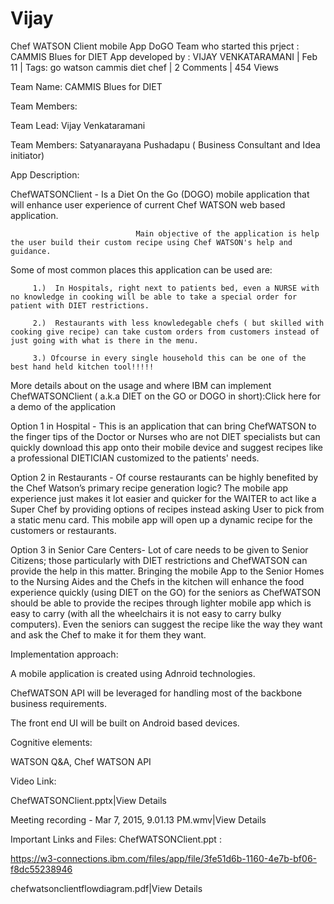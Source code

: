 # Vijay

Chef WATSON Client mobile App DoGO
 Team who started this prject : CAMMIS Blues for DIET
App developed by : VIJAY VENKATARAMANI | Feb 11 | Tags:  go watson cammis diet chef | 2 Comments | 454 Views

 Team Name:
 CAMMIS Blues for DIET       

Team Members:

Team Lead:  Vijay Venkataramani       

Team Members:
             Satyanarayana Pushadapu ( Business Consultant and Idea initiator)
            
App Description:

 ChefWATSONClient        - Is a Diet On the Go (DOGO) mobile application that will enhance user experience of current Chef WATSON web based application.                                              

                                Main objective of the application is help the user build their custom recipe using Chef WATSON's help and guidance.

  Some of most common places this application can be used are:

         1.)  In Hospitals, right next to patients bed, even a NURSE with no knowledge in cooking will be able to take a special order for patient with DIET restrictions.

         2.)  Restaurants with less knowledegable chefs ( but skilled with cooking give recipe) can take custom orders from customers instead of just going with what is there in the menu.

         3.) Ofcourse in every single household this can be one of the best hand held kitchen tool!!!!!

 More details about on the usage and where IBM can implement ChefWATSONClient  ( a.k.a DIET on the GO  or DOGO in short):Click here for a demo of the application

 Option 1 in Hospital - This is an application that can bring ChefWATSON to the finger tips of the Doctor or Nurses who are not DIET specialists but can quickly download this app onto their mobile device and suggest recipes like a professional DIETICIAN customized to the patients' needs.
 

Option 2 in Restaurants -
Of course restaurants can be highly benefited by the Chef Watson’s primary recipe generation logic? The mobile app experience just makes it lot easier and quicker for the WAITER to act like a Super Chef by providing options of recipes instead asking User to pick from a static menu card. This mobile app will open up a dynamic recipe for the customers or restaurants.
 

Option 3 in Senior Care Centers-
Lot of care needs to be given to Senior Citizens; those particularly with DIET restrictions and ChefWATSON can provide the help in this matter. Bringing the mobile App to the Senior Homes to the Nursing Aides and the Chefs in the kitchen will enhance the food experience quickly (using DIET on the GO) for the seniors as ChefWATSON should be able to provide the recipes through lighter mobile app which is easy to carry (with all the wheelchairs it is not easy to carry bulky computers). Even the seniors can suggest the recipe like the way they want and ask the Chef to make it for them they want.

 

Implementation approach:

A mobile application is created using Adnroid technologies. 

ChefWATSON API will be leveraged for handling most of the backbone business requirements.

The front end UI will be built on Android based devices.

 

Cognitive elements:

WATSON Q&A, Chef WATSON API

Video Link:

ChefWATSONClient.pptx|View Details

Meeting recording - Mar 7, 2015, 9.01.13 PM.wmv|View Details

 

Important Links and Files:
ChefWATSON​Client.ppt :

https://w3-connections.ibm.com/files/app/file/3fe51d6b-1160-4e7b-bf06-f8dc55238946

chefwatsonclientflowdiagram.pdf|View Details
